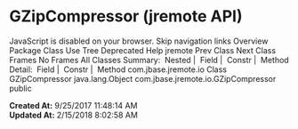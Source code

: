 # GZipCompressor (jremote   API)

JavaScript is disabled on your browser. Skip navigation links Overview Package Class Use Tree Deprecated Help jremote Prev Class Next Class Frames No Frames All Classes Summary:  Nested |  Field |  Constr |  Method Detail:  Field |  Constr |  Method com.jbase.jremote.io Class GZipCompressor java.lang.Object com.jbase.jremote.io.GZipCompressor public  

**Created At:** 9/25/2017 11:48:14 AM  
**Updated At:** 2/15/2018 8:02:58 AM  

